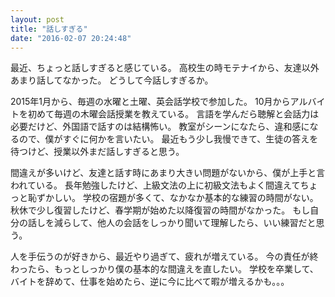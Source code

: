 ```yaml
---
layout: post
title: "話しすぎる"
date: "2016-02-07 20:24:48"
---
```

最近、ちょっと話しすぎると感じている。
高校生の時モテナイから、友達以外あまり話してなかった。
どうして今話しすぎるか。

2015年1月から、毎週の水曜と土曜、英会話学校で参加した。
10月からアルバイトを初めて毎週の木曜会話授業を教えている。
言語を学んだら聴解と会話力は必要だけど、外国語で話すのは結構怖い。
教室がシーンになたら、違和感になるので、僕がすぐに何かを言いたい。
最近もう少し我慢できて、生徒の答えを待つけど、授業以外まだ話しすぎると思う。

間違えが多いけど、友達と話す時にあまり大きい問題がないから、僕が上手と言われている。
長年勉強したけど、上級文法の上に初級文法もよく間違えてちょっと恥ずかしい。
学校の宿題が多くて、なかなか基本的な練習の時間がない。
秋休で少し復習したけど、春学期が始めた以降復習の時間がなかった。
もし自分の話しを減らして、他人の会話をしっかり聞いて理解したら、いい練習だと思う。

人を手伝うのが好きから、最近やり過ぎて、疲れが増えている。
今の責任が終わったら、もっとしっかり僕の基本的な間違えを直したい。
学校を卒業して、バイトを辞めて、仕事を始めたら、逆に今に比べて暇が増えるかも。。。
